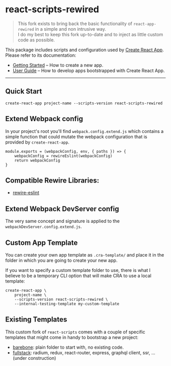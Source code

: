 # react-scripts-rewired

> This fork exists to bring back the basic functionality of `react-app-rewired` in
> a simple and non intrusive way.  
> I do my best to keep this fork up-to-date and to inject as little custom code as
> possible.

This package includes scripts and configuration used by [Create React App](https://github.com/facebook/create-react-app).<br>
Please refer to its documentation:

- [Getting Started](https://github.com/facebook/create-react-app/blob/master/README.md#getting-started) – How to create a new app.
- [User Guide](https://github.com/facebook/create-react-app/blob/master/packages/react-scripts/template/README.md) – How to develop apps bootstrapped with Create React App.

---

## Quick Start

    create-react-app project-name --scripts-version react-scripts-rewired

## Extend Webpack config

In your project's root you'll find `webpack.config.extend.js` which contains a simple
function that could mutate the webpack configuration that is provided by `create-react-app`.

    module.exports = (webpackConfig, env, { paths }) => {
        webpackConfig = rewireEslint(webpackConfig)
        return webpackConfig
    }

## Compatible Rewire Libraries:

- [rewire-eslint](https://github.com/marcopeg/create-react-app/packages/react-scripts/lib/rewire-eslint)

## Extend Webpack DevServer config

The very same concept and signature is applied to the `webpackDevServer.config.extend.js`.

## Custom App Template

You can create your own app template as `.cra-template/` and place it in the
folder in which you are going to create your new app.

If you want to specify a custom template folder to use, there is what I believe
to be a temporary CLI option that will make CRA to use a local template:

    create-react-app \
        project-name \
        --scripts-version react-scripts-rewired \
        --internal-testing-template my-custom-template

## Existing Templates

This custom fork of `react-scripts` comes with a couple of specific templates
that might come in handy to bootstrap a new project:

- [barebone](./lib/template-barebone/README.md): plain folder to start with, no existing code.
- [fullstack](./lib/template-fullstack/README.md): radium, redux, react-router, express, graphql client, ssr, ... (under construction)


